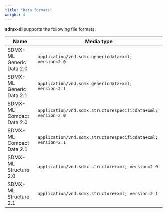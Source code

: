 ```yaml
---
title: "Data formats"
weight: 4
---
```


**sdmx-dl** supports the following file formats:

| Name                     | Media type                                                    |
|--------------------------|---------------------------------------------------------------|
| SDMX-ML Generic Data 2.0 | `application/vnd.sdmx.genericdata+xml; version=2.0`           |
| SDMX-ML Generic Data 2.1 | `application/vnd.sdmx.genericdata+xml; version=2.1`           |
| SDMX-ML Compact Data 2.0 | `application/vnd.sdmx.structurespecificdata+xml; version=2.0` |
| SDMX-ML Compact Data 2.1 | `application/vnd.sdmx.structurespecificdata+xml; version=2.1` |
| SDMX-ML Structure 2.0    | `application/vnd.sdmx.structure+xml; version=2.0`             |
| SDMX-ML Structure 2.1    | `application/vnd.sdmx.structure+xml; version=2.1`             |
